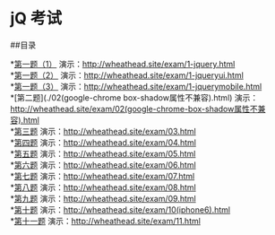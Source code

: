 # jQ 考试

##目录

*[第一题（1）](./1-jquery.html)  演示：http://wheathead.site/exam/1-jquery.html<br>
*[第一题（2）](./1-jqueryui.html) 演示：http://wheathead.site/exam/1-jqueryui.html<br>
*[第一题（3）](./1-jquerymobile.html) 演示：http://wheathead.site/exam/1-jquerymobile.html<br>
*[第二题](./02(google-chrome box-shadow属性不兼容).html) 演示：http://wheathead.site/exam/02(google-chrome-box-shadow属性不兼容).html<br>
*[第三题](./03.html)      演示：http://wheathead.site/exam/03.html<br>
*[第四题](./04.html)      演示：http://wheathead.site/exam/04.html<br>
*[第五题](./05.html)      演示：http://wheathead.site/exam/05.html<br>
*[第六题](./06.html)      演示：http://wheathead.site/exam/06.html<br>
*[第七题](./07.html)      演示：http://wheathead.site/exam/07.html<br>
*[第八题](./08.html)      演示：http://wheathead.site/exam/08.html<br>
*[第九题](./09.html)      演示：http://wheathead.site/exam/09.html<br>
*[第十题](./10(iphone6).html)      演示：http://wheathead.site/exam/10(iphone6).html<br>
*[第十一题](./11.html)     演示：http://wheathead.site/exam/11.html<br>
